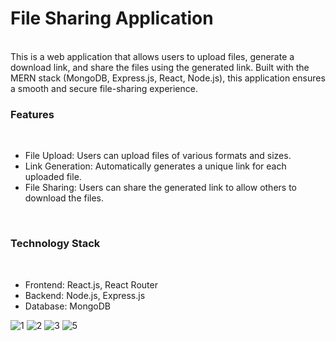 <h1>File Sharing Application</h1>
<br>
This is a web application that allows users to upload files, generate a download link, and share the files using the generated link. Built with the MERN stack (MongoDB, Express.js, React, Node.js), this application ensures a smooth and secure file-sharing experience.
<br>
<h3>Features</h3>
<br>
<ul>
<li>File Upload: Users can upload files of various formats and sizes.</li>
<li>Link Generation: Automatically generates a unique link for each uploaded file.</li>
<li>File Sharing: Users can share the generated link to allow others to download the files.</li>
</ul>
<br>

<h3>Technology Stack</h3>
<br>
<ul>
<li>Frontend: React.js, React Router</li>
<li>Backend: Node.js, Express.js</li>
<li>Database: MongoDB</li>
</ul>



![1](https://github.com/user-attachments/assets/72c7e7d7-511b-448f-9942-06bd423e6fcd)
![2](https://github.com/user-attachments/assets/8164e566-4cd3-4d4c-b57b-77e77ba2e02d)
![3](https://github.com/user-attachments/assets/7e11f558-bd3a-4bca-8936-2a5adc0759e9)
![5](https://github.com/user-attachments/assets/a37e4b5b-8ab5-4265-9a96-e338e1ded570)
